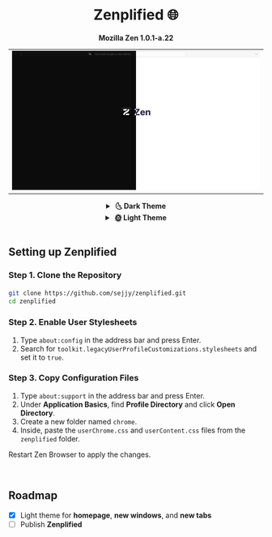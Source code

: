<div align="center">

# Zenplified 🌐

**Mozilla Zen 1.0.1-a.22**

  <table>
    <tr>
      <td>
        <img src="assets/preview.png" alt="Preview"/>
      </td>
    </tr>
  </table>

  <details>
    <summary><strong>&nbsp;🌜 Dark Theme</strong></summary>
    <br />

|                  Collapsed Sidebar                   |
| :--------------------------------------------------: |
| ![collapsed-sidebar-dark](assets/collapsed-dark.png) |

|                  Expanded Sidebar                  |
| :------------------------------------------------: |
| ![expanded-sidebar-dark](assets/expanded-dark.png) |

  </details>

  <details>
    <summary><strong>&nbsp;🌞 Light Theme</strong></summary>
    <br />

|                   Collapsed Sidebar                    |
| :----------------------------------------------------: |
| ![collapsed-sidebar-light](assets/collapsed-light.png) |

|                   Expanded Sidebar                   |
| :--------------------------------------------------: |
| ![expanded-sidebar-light](assets/expanded-light.png) |

  </details>
</div>
<br />

## Setting up Zenplified

### Step 1. Clone the Repository

```bash
git clone https://github.com/sejjy/zenplified.git
cd zenplified
```

### Step 2. Enable User Stylesheets

1.  Type `about:config` in the address bar and press Enter.
2.  Search for `toolkit.legacyUserProfileCustomizations.stylesheets` and set it to `true`.

### Step 3. Copy Configuration Files

1.  Type `about:support` in the address bar and press Enter.
2.  Under **Application Basics**, find **Profile Directory** and click **Open Directory**.
3.  Create a new folder named `chrome`.
4.  Inside, paste the `userChrome.css` and `userContent.css` files from the `zenplified` folder.

Restart Zen Browser to apply the changes.

<br />

## Roadmap

- [x] Light theme for **homepage**, **new windows**, and **new tabs**
- [ ] Publish **Zenplified**
